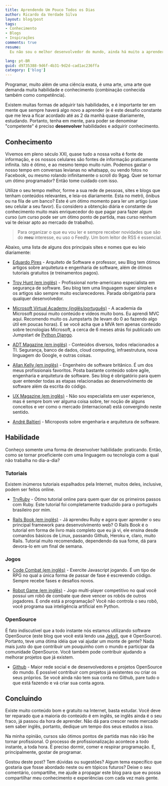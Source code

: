 ```yaml
---
title: Aprendendo Um Pouco Todos os Dias
author: Ricardo da Verdade Silva
layout: blog/post
tags:
- Conhecimento
- Blogs
- Inspirações
comments: true
resume:
  Eu não sou o melhor desenvolvedor do mundo, ainda há muito a aprender e melhorar. Mas, sem falsa modéstia, eu sou bom, muito melhor que imaginei que estaria com apenas 4 anos de experiência. Quer saber como eu consegui chegar a esse nível?

lang: pt-BR
guid: d9735388-9d6f-4b31-9d2d-cad1ac236ffa
category: ['blog']
---
```


Programar, muito além de uma ciência exata, é uma arte, uma arte que demanda muita habilidade e conhecimento (combinação conhecida também como competência).

Existem muitas formas de adquirir tais habilidades, e é importante ter em mente que sempre haverá algo novo a aprender (e é este desafio constante que me leva a ficar acordado até as 2 da manhã quase diariamente, estudando.
Portanto, tenha em mente, para poder se denominar "competente" é preciso **desenvolver** habilidades e adquirir conhecimento.

## Conhecimento
Vivemos em pleno século XXI, quase tudo a nossa volta é fonte de informação, e os nossos celulares são fontes de informação praticamente infinita. Isto é ótimo, e ao mesmo tempo muito ruim.
Podemos gastar o nosso tempo em conversas levianas no whatsapp, ou vendo fotos no Facebook, ou mesmo rolando infinitamente o scroll do 9gag. Quer se tornar um ótimo programador? Então tome cuidado com isso.

Utilize o seu tempo melhor, forme a sua rede de pessoas, sites e blogs que tenham conteúdos relevantes, e leia-os diariamente. Esta no metrô, ônibus ou na fila de um banco? Este é um ótimo momento para ler um artigo (use seu celular a seu favor).
Eu considero a obtenção diária e constante de conhecimento muito mais enriquecedor do que pagar para fazer algum curso (um curso pode ser um ótimo ponto de partida, mas curso nenhum vai te deixar apto ao mercado de trabalho).

> Para organizar o que eu vou ler e sempre receber novidades que são do **meu** interesse, eu uso o Feedly. Um bom leitor de RSS é essencial.

Abaixo, uma lista de alguns dos principais sites e nomes que eu leio diariamente:

- [Eduardo Pires](http://eduardopires.net.br) - Arquiteto de Software e professor, seu Blog tem ótimos artigos sobre arquitetura e engenharia de software, além de ótimos tutoriais gratuitos (e treinamentos pagos).

- [Troy Hunt (em inglês)](https://www.troyhunt.com) - Profissional norte-americano especialista em segurança de software. Seu blog tem uma linguagem super simples e os artigos são sempre muito esclarecedores. Parada obrigatória para qualquer desenvolvedor.

- [Microsoft Virtual Academy (inglês/português)](https://mva.microsoft.com/)  - A academia da Microsoft possui muito conteúdo e vídeos muito bons. Eu aprendi MVC aqui. Recomendo muito os Jumpstarts (te levam do 0 ao fazendo algo útil em poucas horas). E se você acha que a MVA tem apenas conteúdo sobre tecnologias Microsoft, a cerca de 6 meses atrás foi publicado um Jumpstart de [Python Django](https://mva.microsoft.com/en-us/training-courses/developing-websites-using-python-and-django-11415?l=AQdTENEJB_4004300477).

- [ADT Magazine (em inglês)](https://www.adtmag.com) - Conteúdos diversos, todos relacionados a TI. Segurança, banco de dados, cloud computing, infraestrutura, nova linguagem do Google, e outras coisas.

- [Allan Kelly (em inglês)](https://allankelly.blogspot.co.uk) - Engenheiro de software britânico. É um dos meus profissionais favoritos. Posta bastante conteúdo sobre agile, engenharia e arquitetura de software. Seu blog é obrigatório para quem quer entender todas as etapas relacionadas ao desenvolvimento de software além da escrita do código.

- [UX Magazine (em inglês)](https://uxmag.com) - Não sou especialista em user experience, mas é sempre bom ver alguma coisa sobre, ter noção de alguns conceitos e ver como o mercado (internacional) está convergindo neste sentido.

- [André Baltieri](https://medium.com/@andrebaltieri) - Microposts sobre engenharia e arquitetura de software.

## Habilidade

Conheço somente uma forma de desenvolver habilidade: praticando. Então, como se tornar proeficiente com uma linguagem ou tecnologia com a qual não trabalha no dia-a-dia? 

### Tutoriais
Existem inúmeros tutoriais espalhados pela Internet, muitos deles, inclusive, podem ser feitos online. 

- [TryRuby](https://easydatawarehousing.github.io/TryRuby/) - Ótimo tutorial online para quem quer dar os primeiros passos com Ruby. Este tutorial foi completamente traduzido para o português brasileiro por mim. 

- [Rails Book (em inglês)](https://www.railstutorial.org/book)  - Já aprendeu Ruby e agora quer aprender o seu principal framework para desenvolvimento web? O Rails Book é o tutorial em forma de livro mais completo que eu já vi, ele ensina desde comandos básicos de Linux, passando Github, Heroku e, claro, muito Rails. Tutorial muito recomendado, dependendo da sua fome, dá para devora-lo em um final de semana.

### Jogos

- [Code Combat (em inglês)](https://codecombat.com) - Exercite Javascript jogando. É um tipo de RPG no qual a única forma de passar de fase é escrevendo código. Sempre recebe fases e desafios novos. 

- [Robot Game (em inglês)](https://robotgame.net/) - Jogo multi-player competitivo no qual você possui um robô de combate que deve vencer os robôs de outros jogadores. E onde está a programação? Você não controla o seu robô, você programa sua inteligência artificial em Python. 

### OpenSource 
É fato indiscutível que a todo instante nós estamos utilizando software OpenSource (este blog que você está lendo usa [Jekyll](https://jekyllrb.com), que é OpenSource). Portanto, teve uma ótima idéia que vai ajudar um monte de gente? Nada mais justo do que contribuir um pouquinho com o mundo e participar da comunidade OpenSource. Você também pode contribuir ajudando a melhorar projetos que já existem. 

- [Github](https://www.github.com) - Maior rede social e de desenvolvedores e projetos OpenSource do mundo. É possível contribuir com projetos já existentes ou criar os seus próprios. Se você ainda não tem sua conta no Github, pare tudo o que está fazendo e vá criar sua conta agora. 

## Concluindo

Existe muito conteúdo bom e gratuito na Internet, basta estudar. Você deve ter reparado que a maioria do conteúdo é em inglês, se inglês ainda é o seu fraco, já passou da hora de aprender. Não dá para crescer neste mercado sem saber inglês, portanto, dedique um tempo dos seus estudos a isso. 

Na minha opinião, cursos são ótimos pontos de partida mas não irão lhe tornar profissional. O processo de profissionalização acontece a todo instante, a toda hora. É preciso dormir, comer e respirar programação. E, principalmente, gostar de programar. 

Gostou deste post? Tem dúvidas ou sugestões? Algum tema específico que gostaria que fosse abordado neste ou em tópicos futuros? Deixe o seu comentário, compartilhe, me ajude a propagar este blog para que eu possa compartilhar meu conhecimento e experiências com cada vez mais gente. 
